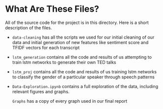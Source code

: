 # What Are These Files?

All of the source code for the project is in this directory. Here is a short description of the files.

<ul>
<li>

`data-cleaning` has all the scripts we used for our initial cleaning of our data and initial generation of new features like sentiment score and TFIDF vectors for each transcript 

</li>
<li>

`lstm_generation` contains all the code and results of us attempting to train lstm networks to generate their own TED talks

</li>
<li>

`lstm_proj` contains all the code and results of us training lstm networks to classify the gender of a particular speaker through speech patterns

</li>
<li>

`Data-Exploration.ipynb` contains a full exploration of the data, including relevant figures and graphs. 

</li
<li>

`Graphs` has a copy of every graph used in our final report

</li>

</ul>
